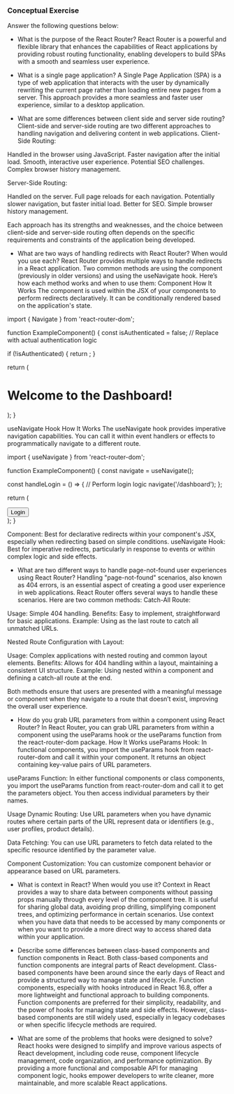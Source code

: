 ### Conceptual Exercise

Answer the following questions below:

- What is the purpose of the React Router?
React Router is a powerful and flexible library that enhances the capabilities of React applications by providing robust routing functionality, enabling developers to build SPAs with a smooth and seamless user experience.

- What is a single page application?
A Single Page Application (SPA) is a type of web application that interacts with the user by dynamically rewriting the current page rather than loading entire new pages from a server. This approach provides a more seamless and faster user experience, similar to a desktop application. 

- What are some differences between client side and server side routing?
Client-side and server-side routing are two different approaches to handling navigation and delivering content in web applications.
Client-Side Routing:

Handled in the browser using JavaScript.
Faster navigation after the initial load.
Smooth, interactive user experience.
Potential SEO challenges.
Complex browser history management.

Server-Side Routing:

Handled on the server.
Full page reloads for each navigation.
Potentially slower navigation, but faster initial load.
Better for SEO.
Simple browser history management.

Each approach has its strengths and weaknesses, and the choice between client-side and server-side routing often depends on the specific requirements and constraints of the application being developed.

- What are two ways of handling redirects with React Router? When would you use each?
React Router provides multiple ways to handle redirects in a React application. Two common methods are using the <Navigate> component (previously <Redirect> in older versions) and using the useNavigate hook. Here’s how each method works and when to use them:
<Navigate> Component
How It Works
The <Navigate> component is used within the JSX of your components to perform redirects declaratively. It can be conditionally rendered based on the application's state.

import { Navigate } from 'react-router-dom';

function ExampleComponent() {
  const isAuthenticated = false; // Replace with actual authentication logic

  if (!isAuthenticated) {
    return <Navigate to="/login" />;
  }

  return (
    <div>
      <h1>Welcome to the Dashboard!</h1>
    </div>
  );
}

useNavigate Hook
How It Works
The useNavigate hook provides imperative navigation capabilities. You can call it within event handlers or effects to programmatically navigate to a different route.

import { useNavigate } from 'react-router-dom';

function ExampleComponent() {
  const navigate = useNavigate();

  const handleLogin = () => {
    // Perform login logic
    navigate('/dashboard');
  };

  return (
    <div>
      <button onClick={handleLogin}>Login</button>
    </div>
  );
}

<Navigate> Component: Best for declarative redirects within your component's JSX, especially when redirecting based on simple conditions.
useNavigate Hook: Best for imperative redirects, particularly in response to events or within complex logic and side effects.

- What are two different ways to handle page-not-found user experiences using React Router? 
Handling "page-not-found" scenarios, also known as 404 errors, is an essential aspect of creating a good user experience in web applications. React Router offers several ways to handle these scenarios. Here are two common methods:
Catch-All Route:

Usage: Simple 404 handling.
Benefits: Easy to implement, straightforward for basic applications.
Example: Using <Route path="*"> as the last route to catch all unmatched URLs.

Nested Route Configuration with Layout:

Usage: Complex applications with nested routing and common layout elements.
Benefits: Allows for 404 handling within a layout, maintaining a consistent UI structure.
Example: Using nested <Route> within a <Layout> component and defining a catch-all route at the end.

Both methods ensure that users are presented with a meaningful message or component when they navigate to a route that doesn’t exist, improving the overall user experience.

- How do you grab URL parameters from within a component using React Router?
In React Router, you can grab URL parameters from within a component using the useParams hook or the useParams function from the react-router-dom package. 
How It Works
useParams Hook: In functional components, you import the useParams hook from react-router-dom and call it within your component. It returns an object containing key-value pairs of URL parameters.

useParams Function: In either functional components or class components, you import the useParams function from react-router-dom and call it to get the parameters object. You then access individual parameters by their names.

Usage
Dynamic Routing: Use URL parameters when you have dynamic routes where certain parts of the URL represent data or identifiers (e.g., user profiles, product details).

Data Fetching: You can use URL parameters to fetch data related to the specific resource identified by the parameter value.

Component Customization: You can customize component behavior or appearance based on URL parameters.

- What is context in React? When would you use it?
Context in React provides a way to share data between components without passing props manually through every level of the component tree. It is useful for sharing global data, avoiding prop drilling, simplifying component trees, and optimizing performance in certain scenarios. Use context when you have data that needs to be accessed by many components or when you want to provide a more direct way to access shared data within your application.

- Describe some differences between class-based components and function
  components in React.
Both class-based components and function components are integral parts of React development. Class-based components have been around since the early days of React and provide a structured way to manage state and lifecycle. Function components, especially with hooks introduced in React 16.8, offer a more lightweight and functional approach to building components. Function components are preferred for their simplicity, readability, and the power of hooks for managing state and side effects. However, class-based components are still widely used, especially in legacy codebases or when specific lifecycle methods are required.

- What are some of the problems that hooks were designed to solve?
React hooks were designed to simplify and improve various aspects of React development, including code reuse, component lifecycle management, code organization, and performance optimization. By providing a more functional and composable API for managing component logic, hooks empower developers to write cleaner, more maintainable, and more scalable React applications.